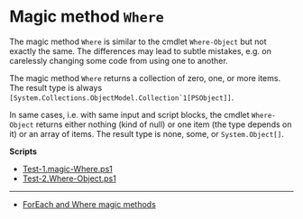 ﻿# Magic method `Where`

The magic method `Where` is similar to the cmdlet `Where-Object` but not
exactly the same. The differences may lead to subtle mistakes, e.g.
on carelessly changing some code from using one to another.

The magic method `Where` returns a collection of zero, one, or more items.
The result type is always ``[System.Collections.ObjectModel.Collection`1[PSObject]]``.

In same cases, i.e. with same input and script blocks, the cmdlet `Where-Object`
returns either nothing (kind of null) or one item (the type depends on it)
or an array of items. The result type is none, some, or `System.Object[]`.

**Scripts**

- [Test-1.magic-Where.ps1](Test-1.magic-Where.ps1)
- [Test-2.Where-Object.ps1](Test-2.Where-Object.ps1)

---

- [ForEach and Where magic methods](https://powershellmagazine.com/2014/10/22/foreach-and-where-magic-methods/)
